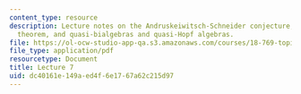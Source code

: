 ```yaml
---
content_type: resource
description: Lecture notes on the Andruskeiwitsch-Schneider conjecture, the Cartier-Kostant
  theorem, and quasi-bialgebras and quasi-Hopf algebras.
file: https://ol-ocw-studio-app-qa.s3.amazonaws.com/courses/18-769-topics-in-lie-theory-tensor-categories-spring-2009/dc40161e149aed4f6e1767a62c215d97_MIT18_769S09_lec07.pdf
file_type: application/pdf
resourcetype: Document
title: Lecture 7
uid: dc40161e-149a-ed4f-6e17-67a62c215d97
---
```

